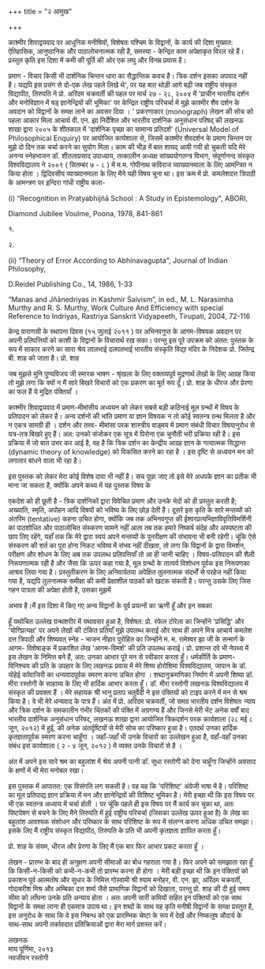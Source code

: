 +++
title = "२ आमुख"

+++

काश्मीर शिवाद्वयवाद पर आधुनिक मनीषियों, विशेषतः पश्चिम के विद्वानों, के कार्य की दिशा मुख्यत: ऐतिहासिक, आनुष्ठानिक और पाठालोचनात्मक रही है, समस्या - केन्द्रित काम अपेक्षाकृत विरल रहे हैं। प्रस्तुत कृति इस दिशा में कमी की पूर्ति की ओर एक लघु और विनम्र प्रयास है। 

प्रमाण - विचार किसी भी दार्शनिक चिन्तन धारा का सैद्धान्तिक कवच है। त्रिक दर्शन इसका अपवाद नहीं है। यद्यपि इस प्रसंग से दो-एक लेख पहले लिखे थे', पर यह बात थोड़ी आगे बढ़ी जब राष्ट्रीय संस्कृत विद्यापीठ, तिरुपति ने प्रो. अरिंदम चक्रवर्ती की पहल पर मार्च २७ - २८, २००४ में 'प्राचीन भारतीय दर्शन और मनोविज्ञान में षड् ज्ञानेन्द्रियों की भूमिका' पर केन्द्रित राष्ट्रीय परिचर्चा में मुझे काश्मीर शैव दर्शन के अवदान को विद्वानों के समक्ष लाने का अवसर दिया । ' प्रकरणाकार (monograph) लेखन की सोच को पहला आकार मिला आचार्य वी. एन. झा निर्देशित और भारतीय दार्शनिक अनुसंधान परिषद् की लखनऊ शाखा द्वारा २००५ के शीतकाल में 'दार्शनिक पृच्छा का सामान्य प्रतिदर्श' (Universal Model of Philosophical Enquiry) पर आयोजित कार्यशाला से, जिसमें काश्मीर शैवदर्शन के प्रमाण चिन्तन पर मुझे दो दिन तक चर्चा करने का सुयोग मिला। काम की भीड़ में बात शायद् आयी गयी हो चुकती यदि मेरे अनन्य स्नेहभाजन डॉ. शीतलाप्रसाद उपाध्याय, तत्कालीन अध्यक्ष सांख्ययोगतन्त्र विभाग, संपूर्णानन्द संस्कृत विश्वविद्यालय ने २००९ ( सितम्बर ७ - ८ ) में म.म. गोपीनाथ कविराज व्याख्यानमाला के लिए आमन्त्रित न किया होता । द्विदिवसीय व्याख्यानमाला के लिए मैने यही विषय चुना था। इस क्रम में प्रो. कमलेशदत्त त्रिपाठी के आमन्त्रण पर इन्दिरा गांधी राष्ट्रीय कला- 

(i) “Recognition in Pratyabhijñā School : A Study in Epistemology", ABORI, 

Diamond Jubilee Voulme, Poona, 1978, 841-861 

१. 

२. 

(ii) “Theory of Error According to Abhinavagupta", Journal of Indian Philosophy, 

D.Reidel Publishing Co., 14, 1986, 1-33 

“Manas and Jñānedriyas in Kashmir Śaivism”, in ed., M. L. Narasimha Murthy and R. S. Murthy, Work Culture And Efficiency with special Reference to Indriyas, Rastriya Sanskrit Vidyapeeth, Tirupati, 2004, 72-116 

केन्द्र वाराणसी के स्थापना दिवस (१५ जुलाई २०११ ) पर अभिनवगुप्त के आगम-विषयक अवदान पर अपनी प्रतिपत्तियों को काशी के विद्वानों के विचारार्थ रख सका। परन्तु इस पूरे उपक्रम को अंतत: पुस्तक के रूप में साकार करने का सारा श्रेय लालभाई दलपतभाई भारतीय संस्कृति विद्या मंदिर के निदेशक प्रो. जितेन्द्र बी. शाह को जाता है। प्रो. शाह 

जब मुझसे मुनि पुण्यविजय जी स्मारक भाषण - श्रृंखला के लिए वक्तव्यपूर्व मुद्रणार्थ लेखों के लिए आग्रह किया तो मुझे लगा कि क्यों न मैं सारे बिखरे विचारों को एक प्रकरण का मूर्त रूप दूँ। प्रो. शाह के धीरज और प्रेरणा का फल हैं ये मुद्रित पंक्तियाँ । 



काश्मीर शिवाद्वयवाद में प्रमाण-मीमांसीय अध्ययन को लेकर सबसे बड़ी कठिनाई मूल ग्रन्थों में विषय के प्रतिपादन को लेकर है। अन्य दर्शनों की भांति प्रमाण या ज्ञान विषयक न तो कोई स्वतन्त्र ग्रन्थ मिलता है और न एकत्र सामग्री ही । दर्शन और तत्त्व- मीमांसा परक शास्त्रीय वाड्मय में प्रमाण संबंधी विचार विषयानुरोध से यत्र-तत्र बिखरे हुए हैं। अत: उनको संजोकर एक सूत्र में पिरोना एक चुनौती भरी प्रक्रिया रही है। इस प्रक्रिया में जो बात उभर कर आई है, वह है कि त्रिक दर्शन का केन्द्रीय आग्रह ज्ञान के गत्यात्मक सिद्धान्त (dynamic theory of knowledge) को विकसित करने का रहा है । इस दृष्टि से अध्ययन मन को लगातार बांधने वाला भी रहा है। 

इस पुस्तक को लेकर मेरा कोई विशेष दावा भी नहीं है। सच पूछा जाए तो इसे मेरे अधपके ज्ञान का प्रतीक भी माना जा सकता है, क्योंकि अपने कथ्य में यह पुस्तक विषय के 

एकदेश को ही छूती है - त्रिक दार्शनिकों द्वारा विवेचित प्रमाण और उनके भेदों को ही प्रस्तुत करती है; अख्याति, स्मृति, अपोहन आदि विषयों को भविष्य के लिए छोड़ देती है। दूसरे इस कृति के सारे मन्तव्यों को अंतरिम (tentative) कहना उचित होगा, क्योंकि जब तक अभिनवगुप्त की ईश्वरप्रत्यभिज्ञाविवृतिविमर्शिनी का पाठशोधित और पाठालोचित संस्करण सामने नहीं आता तब तक हमारे निष्कर्ष संदेह और अस्पष्टता की छाप लिए रहेंगे, यहाँ तक कि मेरे द्वारा स्वयं अपने मन्तव्यों के पुनरीक्षण की संभावना भी बनी रहेगी। चूंकि ऐसे संस्करण की शर्त का पूरा होना निकट भविष्य में संभव नहीं दीखता, तो लगा कि विद्वानों के द्वारा विमर्शन, परीक्षण और शोधन के लिए अब तक उपलब्ध प्रतिपत्तियाँ तो आ ही जानी चाहिए । विषय-प्रतिपादन की शैली निरूपणात्मक रही है और जैसा कि ऊपर कहा गया है, मूल ग्रन्थों के तात्पर्य विशोधन पूर्वक इस निरूपणका आश्रय लिया गया है। प्रस्तुतीकरण के लिए अनिवार्यतया अपेक्षित तुलनात्मक संदर्भों से परहेज नहीं किया गया है, यद्यपि तुलनात्मक समीक्षा की कमी प्रेक्षाशील पाठकों को खटक संकती है। परन्तु उसके लिए जिस गहन पात्रता की अपेक्षा होती है, उसका मुझमें 

अभाव है।मैं इस दिशा में किए गए अन्य विद्वानों के पूर्व प्रयत्नों का ऋणी हूँ और इन सबका 

हूँ यथोचित उल्लेख ग्रन्थशरीर में यथावसर हुआ है, विशेषत: प्रो. रफेल टोरेला का जिन्होंने 'प्रसिद्धि' और 'योगिप्रत्यक्ष' पर अपने लेखों की टंकित प्रतियाँ मुझे उपलब्ध कराईं और साथ ही अपने मित्र आचार्य कमलेश दत्त त्रिपाठी और शिष्यवत् स्नेह - भाजन नीहार पुरोहित का जिन्होंने म. म. रामेश्वर झा जी के सन्मार्ग के आगम- विशेषाङ्क में प्रकाशित लेख 'आगम-विमर्श' की प्रति उपलब्ध कराई। प्रो. प्रशान्त दवे भी नेपथ्य में इस लेखन के निमित्त बने हैं, अत: उनका आभार पूरे मन से स्वीकार करता हूँ। धर्मकीर्ति के प्रमाण- विनिश्चय की प्रति के उपहार के लिए लखनऊ प्रवास में मेरे शिष्य होरोशिमा विश्वविद्यालय, जापान के डॉ. योहेई कॉवाजिरी का धन्यवादपूर्वक स्मरण करना उचित होगा । शब्दानुक्रमणिका निर्माण में अपनी शिष्या डॉ. मीरा रस्तोगी के साहाय्य के लिए भी हार्दिक आभार करता हूँ। डॉ. मीरा रस्तोगी लखनऊ विश्वविद्यालय में संस्कृत की प्रवक्ता हैं । मेरे सहायक श्री भानु प्रताप चतुर्वेदी ने इस पंक्तियों को टाइप करने में मन से श्रम किया है। वे भी मेरे धन्यवाद के पात्र हैं। अंत में प्रो. अरिंदम चक्रवर्ती, जो समग्र भारतीय दर्शन विशेषतः न्याय और त्रिक दर्शन के समकालीन गंभीर चिंतकों की पंक्ति में अग्रगण्य हैं और जिनसे मेरी भेंट अनेक वर्षों बाद भारतीय दार्शनिक अनुसंधान परिषद, लखनऊ शाखा द्वारा आयोजित त्रिकदर्शन परक कार्यशाला (२८ मई ८ जून, २०१२) में हुई, की अनेक अंतर्दृष्टियों से मेरी सोच का परिष्कार हुआ है। एतदर्थ उनका हार्दिक कृतज्ञतापूर्वक स्मरण करना चाहूँगा । जहाँ-जहाँ भी उनके विचारों का उल्लेखन हुआ है, वहाँ-वहाँ उनका संबंध इस कार्यशाला ( २ - ४ जून, २०१२ ) में व्यक्त उनके विचारों से है । 

अंत में अपने इस सारे श्रम का बहुलांश में श्रेय अपनी पत्नी डॉ. सुधा रस्तोगी को देना चाहूँगा जिन्होंने अवसाद के क्षणों में भी मेरा मनोबल रखा। 

इस पुस्तक में आपातत: एक विसंगति लग सकती है। वह यह कि 'परिशिष्ट' अंग्रेजी भाषा में है। परिशिष्ट का मूल प्रतिपाद्य ज्ञान प्रक्रिया में मन और ज्ञानेन्द्रियों की विशिष्ट भूमिका है। मेरी इच्छा थी कि इस विषय पर भी एक स्वतन्त्र अध्याय में चर्चा होती । पर चूंकि पहले ही इस विषय पर मैं कार्य कर चुका था, अतः पिष्टपेषण से बचने के लिए मैने तिरुपति में हुई राष्ट्रीय परिचर्चा (जिसका उल्लेख ऊपर हुआ है) के लेख का बहुलांश आवश्यक संशोधन और परिष्कार के साथ परिशिष्ट के रूप में संलग्न करना अधिक उचित समझा। इसके लिए मैं राष्ट्रीय संस्कृत विद्यापीठ, तिरुपति के प्रति भी अपनी कृतज्ञता ज्ञापित करता हूँ। 

प्रो. शाह के संयम, धीरज और प्रेरणा के लिए मैं एक बार फिर आभार प्रकट करता हूँ । 

लेखन - प्रारम्भ के बाद ही अनुक्षण अपनी सीमाओं का बोध गहराता गया है। फिर अपने को समझाता रहा हूँ कि किसी-न-किसी को कभी-न-कभी तो प्रारम्भ करना ही होगा । मेरी बड़ी इच्छा थी कि इन पंक्तियों को प्रकाशन पूर्व आत्मतोष और सुधार के निमित्त गोस्वामी श्री श्याम मनोहर, वी. एन. झा, अरिंदम चक्रवर्ती, गोदाबरीश मिश्र और अम्बिका दत्त शर्मा जैसे प्रामाणिक विद्वानों को दिखाता, परन्तु प्रो. शाह की दी हुई समय सीमा को लाँघना उनके प्रति अन्याय होता । अतः अपनी सारी कमियों सहित इन पंक्तियों को एक साथ विद्वानों के समक्ष लाना ही एकमात्र उपाय था। इन शब्दों के साथ यह कृति मनीषी विद्वानों के समक्ष प्रस्तुत है, इस अनुरोध के साथ कि वे इस निबन्ध को एक प्रारम्भिक चेष्टा के रूप में देखें और निष्कलुष औदार्य के साथ-साथ अपनी तर्कावदात प्रतिक्रियाओं द्वारा मेरा मार्ग प्रशस्त करें। 

लखनऊ   
माघ पूर्णिमा, २०१३  
नवजीवन रस्तोगी 
